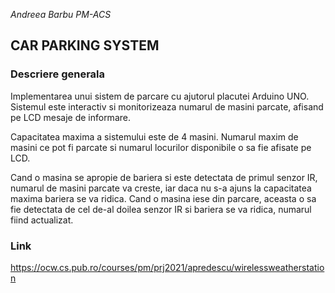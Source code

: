 *Andreea Barbu*
*PM-ACS*
## CAR PARKING SYSTEM

### Descriere generala

Implementarea unui sistem de parcare cu ajutorul placutei Arduino UNO. Sistemul este interactiv si monitorizeaza numarul de masini parcate, afisand pe LCD mesaje de informare.

Capacitatea maxima a sistemului este de 4 masini. Numarul maxim de masini ce pot fi parcate si numarul locurilor disponibile o sa fie afisate pe LCD.

Cand o masina se apropie de bariera si este detectata de primul senzor IR, numarul de masini parcate va creste, iar daca nu s-a ajuns la capacitatea maxima bariera se va ridica. Cand o masina iese din parcare, aceasta o sa fie detectata de cel de-al doilea senzor IR si bariera se va ridica, numarul fiind actualizat.

### Link
https://ocw.cs.pub.ro/courses/pm/prj2021/apredescu/wirelessweatherstation
